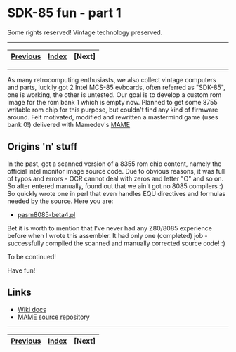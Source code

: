 # SDK-85 fun - part 1

Some rights reserved! Vintage technology preserved.

---

[Previous](../custombootromfun) | [Index](../../../../) | [Next]
--- | --- | ---

---

As many retrocomputing enthusiasts, we also collect vintage computers and
parts, luckily got 2 Intel MCS-85 evboards, often referred as "SDK-85", one
is working, the other is untested. Our goal is to develop a custom rom image
for the rom bank 1 which is empty now. Planned to get some 8755 writable rom
chip for this purpose, but couldn't find any kind of firmware around. Felt
motivated, modified and rewritten a mastermind game (uses bank 0!) delivered
with Mamedev's [MAME](https://github.com/mamedev/mame)

## Origins 'n' stuff

In the past, got a scanned version of a 8355 rom chip content, namely the
official intel monitor image source code. Due to obvious reasons, it was full
of typos and errors - OCR cannot deal with zeros and letter "O" and so on. So
after entered manually, found out that we ain't got no 8085 compilers :) So
quickly wrote one in perl that even handles EQU directives and formulas
needed by the source. Here you are:

- [pasm8085-beta4.pl](./pasm8085-beta4.pl)

Bet it is worth to mention that I've never had any Z80/8085 experience before
when I wrote this assembler. It had only one (completed) job - successfully
compiled the scanned and manually corrected source code! :)

To be continued!

Have fun!

## Links

- [Wiki docs](https://en.wikipedia.org/wiki/Intel_System_Development_Kit#SDK-85)
- [MAME source repository](https://github.com/mamedev/mame)

---

[Previous](../custombootromfun) | [Index](../../../../) | [Next]
--- | --- | ---
